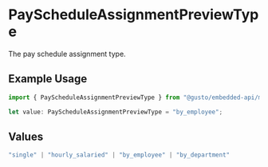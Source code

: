 # PayScheduleAssignmentPreviewType

The pay schedule assignment type.

## Example Usage

```typescript
import { PayScheduleAssignmentPreviewType } from "@gusto/embedded-api/models/components/payscheduleassignmentpreview.js";

let value: PayScheduleAssignmentPreviewType = "by_employee";
```

## Values

```typescript
"single" | "hourly_salaried" | "by_employee" | "by_department"
```